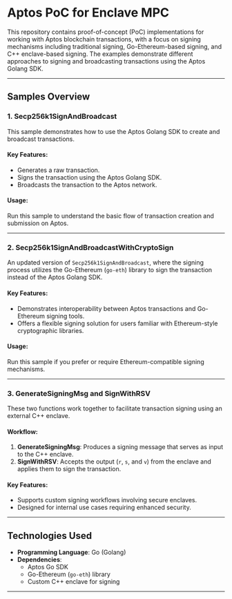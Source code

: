 # Aptos PoC for Enclave MPC

This repository contains proof-of-concept (PoC) implementations for working with Aptos blockchain transactions, with a focus on signing mechanisms including traditional signing, Go-Ethereum-based signing, and C++ enclave-based signing. The examples demonstrate different approaches to signing and broadcasting transactions using the Aptos Golang SDK.

---

## Samples Overview

### 1. **Secp256k1SignAndBroadcast**
This sample demonstrates how to use the Aptos Golang SDK to create and broadcast transactions.

#### Key Features:
- Generates a raw transaction.
- Signs the transaction using the Aptos Golang SDK.
- Broadcasts the transaction to the Aptos network.

#### Usage:
Run this sample to understand the basic flow of transaction creation and submission on Aptos.

---

### 2. **Secp256k1SignAndBroadcastWithCryptoSign**
An updated version of `Secp256k1SignAndBroadcast`, where the signing process utilizes the Go-Ethereum (`go-eth`) library to sign the transaction instead of the Aptos Golang SDK.

#### Key Features:
- Demonstrates interoperability between Aptos transactions and Go-Ethereum signing tools.
- Offers a flexible signing solution for users familiar with Ethereum-style cryptographic libraries.

#### Usage:
Run this sample if you prefer or require Ethereum-compatible signing mechanisms.

---

### 3. **GenerateSigningMsg and SignWithRSV**
These two functions work together to facilitate transaction signing using an external C++ enclave.

#### Workflow:
1. **GenerateSigningMsg**: Produces a signing message that serves as input to the C++ enclave.
2. **SignWithRSV**: Accepts the output (`r`, `s`, and `v`) from the enclave and applies them to sign the transaction.

#### Key Features:
- Supports custom signing workflows involving secure enclaves.
- Designed for internal use cases requiring enhanced security.

---

## Technologies Used

- **Programming Language**: Go (Golang)
- **Dependencies**:
  - Aptos Go SDK
  - Go-Ethereum (`go-eth`) library
  - Custom C++ enclave for signing

---

